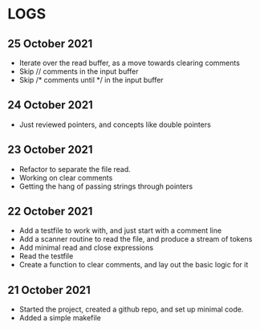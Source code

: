 # LOGS

## 25 October 2021

* Iterate over the read buffer, as a move towards clearing comments
* Skip // comments in the input buffer
* Skip /* comments until */ in the input buffer


## 24 October 2021

* Just reviewed pointers, and concepts like double pointers


## 23 October 2021

* Refactor to separate the file read.
* Working on clear comments
* Getting the hang of passing strings through pointers


## 22 October 2021

* Add a testfile to work with, and just start with a comment line
* Add a scanner routine to read the file, and produce a stream of tokens
* Add minimal read and close expressions
* Read the testfile
* Create a function to clear comments, and lay out the basic logic for it


## 21 October 2021

* Started the project, created a github repo, and set up minimal code.
* Added a simple makefile
